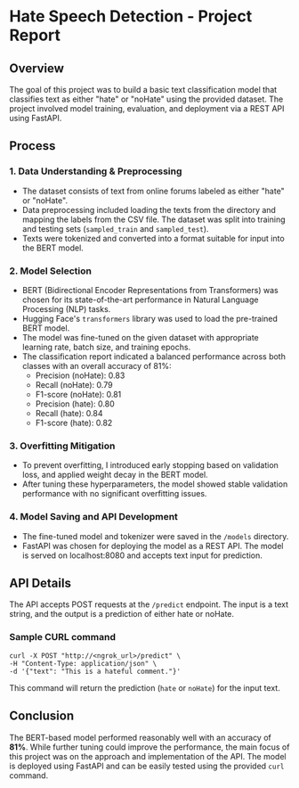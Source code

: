 # Hate Speech Detection - Project Report
## Overview 
The goal of this project was to build a basic text classification model that classifies text as either "hate" or "noHate" using the provided dataset. The project involved model training, evaluation, and deployment via a REST API using FastAPI.
## Process
### 1. Data Understanding & Preprocessing
* The dataset consists of text from online forums labeled as either "hate" or "noHate".
* Data preprocessing included loading the texts from the directory and mapping the labels from the CSV file. The dataset was split into training and testing sets (`sampled_train` and `sampled_test`).
* Texts were tokenized and converted into a format suitable for input into the BERT model.
### 2. Model Selection
* BERT (Bidirectional Encoder Representations from Transformers) was chosen for its state-of-the-art performance in Natural Language Processing (NLP) tasks.
* Hugging Face's `transformers` library was used to load the pre-trained BERT model.
* The model was fine-tuned on the given dataset with appropriate learning rate, batch size, and training epochs.
* The classification report indicated a balanced performance across both classes with an overall accuracy of 81%:
    * Precision (noHate): 0.83
    * Recall (noHate): 0.79
    * F1-score (noHate): 0.81
    * Precision (hate): 0.80
    * Recall (hate): 0.84
    * F1-score (hate): 0.82
### 3. Overfitting Mitigation
* To prevent overfitting, I introduced early stopping based on validation loss, and applied weight decay in the BERT model.
* After tuning these hyperparameters, the model showed stable validation performance with no significant overfitting issues.
### 4. Model Saving and API Development
* The fine-tuned model and tokenizer were saved in the `/models` directory.
* FastAPI was chosen for deploying the model as a REST API. The model is served on localhost:8080 and accepts text input for prediction.
## API Details
The API accepts POST requests at the `/predict` endpoint. The input is a text string, and the output is a prediction of either hate or noHate.
### Sample CURL command
```
curl -X POST "http://<ngrok_url>/predict" \
-H "Content-Type: application/json" \
-d '{"text": "This is a hateful comment."}'
```
This command will return the prediction (`hate` or `noHate`) for the input text.

## Conclusion
The BERT-based model performed reasonably well with an accuracy of **81%**. While further tuning could improve the performance, the main focus of this project was on the approach and implementation of the API. The model is deployed using FastAPI and can be easily tested using the provided `curl` command.
